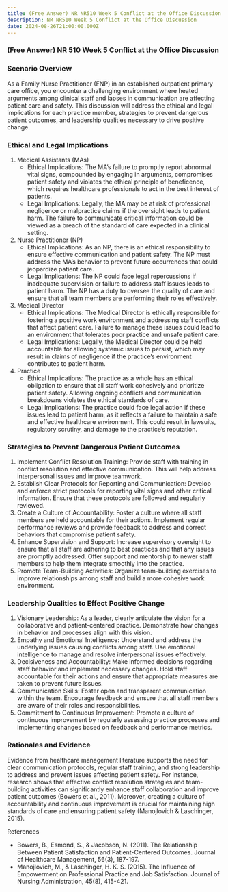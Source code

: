 ```yaml
---
title: (Free Answer) NR NR510 Week 5 Conflict at the Office Discussion
description: NR NR510 Week 5 Conflict at the Office Discussion
date: 2024-08-26T21:00:00.000Z
---
```


### (Free Answer) NR 510 Week 5 Conflict at the Office Discussion

### Scenario Overview

As a Family Nurse Practitioner (FNP) in an established outpatient primary care office, you encounter a challenging environment where heated arguments among clinical staff and lapses in communication are affecting patient care and safety. This discussion will address the ethical and legal implications for each practice member, strategies to prevent dangerous patient outcomes, and leadership qualities necessary to drive positive change.

### Ethical and Legal Implications

1. Medical Assistants (MAs)
   * Ethical Implications: The MA’s failure to promptly report abnormal vital signs, compounded by engaging in arguments, compromises patient safety and violates the ethical principle of beneficence, which requires healthcare professionals to act in the best interest of patients.
   * Legal Implications: Legally, the MA may be at risk of professional negligence or malpractice claims if the oversight leads to patient harm. The failure to communicate critical information could be viewed as a breach of the standard of care expected in a clinical setting.
2. Nurse Practitioner (NP)
   * Ethical Implications: As an NP, there is an ethical responsibility to ensure effective communication and patient safety. The NP must address the MA’s behavior to prevent future occurrences that could jeopardize patient care.
   * Legal Implications: The NP could face legal repercussions if inadequate supervision or failure to address staff issues leads to patient harm. The NP has a duty to oversee the quality of care and ensure that all team members are performing their roles effectively.
3. Medical Director
   * Ethical Implications: The Medical Director is ethically responsible for fostering a positive work environment and addressing staff conflicts that affect patient care. Failure to manage these issues could lead to an environment that tolerates poor practice and unsafe patient care.
   * Legal Implications: Legally, the Medical Director could be held accountable for allowing systemic issues to persist, which may result in claims of negligence if the practice’s environment contributes to patient harm.
4. Practice
   * Ethical Implications: The practice as a whole has an ethical obligation to ensure that all staff work cohesively and prioritize patient safety. Allowing ongoing conflicts and communication breakdowns violates the ethical standards of care.
   * Legal Implications: The practice could face legal action if these issues lead to patient harm, as it reflects a failure to maintain a safe and effective healthcare environment. This could result in lawsuits, regulatory scrutiny, and damage to the practice’s reputation.

### Strategies to Prevent Dangerous Patient Outcomes

1. Implement Conflict Resolution Training: Provide staff with training in conflict resolution and effective communication. This will help address interpersonal issues and improve teamwork.
2. Establish Clear Protocols for Reporting and Communication: Develop and enforce strict protocols for reporting vital signs and other critical information. Ensure that these protocols are followed and regularly reviewed.
3. Create a Culture of Accountability: Foster a culture where all staff members are held accountable for their actions. Implement regular performance reviews and provide feedback to address and correct behaviors that compromise patient safety.
4. Enhance Supervision and Support: Increase supervisory oversight to ensure that all staff are adhering to best practices and that any issues are promptly addressed. Offer support and mentorship to newer staff members to help them integrate smoothly into the practice.
5. Promote Team-Building Activities: Organize team-building exercises to improve relationships among staff and build a more cohesive work environment.

### Leadership Qualities to Effect Positive Change

1. Visionary Leadership: As a leader, clearly articulate the vision for a collaborative and patient-centered practice. Demonstrate how changes in behavior and processes align with this vision.
2. Empathy and Emotional Intelligence: Understand and address the underlying issues causing conflicts among staff. Use emotional intelligence to manage and resolve interpersonal issues effectively.
3. Decisiveness and Accountability: Make informed decisions regarding staff behavior and implement necessary changes. Hold staff accountable for their actions and ensure that appropriate measures are taken to prevent future issues.
4. Communication Skills: Foster open and transparent communication within the team. Encourage feedback and ensure that all staff members are aware of their roles and responsibilities.
5. Commitment to Continuous Improvement: Promote a culture of continuous improvement by regularly assessing practice processes and implementing changes based on feedback and performance metrics.

### Rationales and Evidence

Evidence from healthcare management literature supports the need for clear communication protocols, regular staff training, and strong leadership to address and prevent issues affecting patient safety. For instance, research shows that effective conflict resolution strategies and team-building activities can significantly enhance staff collaboration and improve patient outcomes (Bowers et al., 2011). Moreover, creating a culture of accountability and continuous improvement is crucial for maintaining high standards of care and ensuring patient safety (Manojlovich & Laschinger, 2015).

References

* Bowers, B., Esmond, S., & Jacobson, N. (2011). The Relationship Between Patient Satisfaction and Patient-Centered Outcomes. Journal of Healthcare Management, 56(3), 187-197.
* Manojlovich, M., & Laschinger, H. K. S. (2015). The Influence of Empowerment on Professional Practice and Job Satisfaction. Journal of Nursing Administration, 45(8), 415-421.
